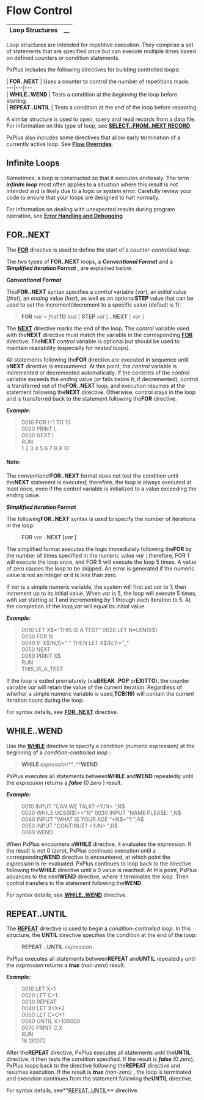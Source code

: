 # Flow Control

**Loop Structures** |  **__**  
---|---  
  
Loop structures are intended for repetitive execution. They comprise a set of statements that are specified once but can execute multiple times based on defined counters or condition statements.

PxPlus includes the following directives for building controlled loops:

|  **FOR..NEXT** |  Uses a counter to control the number of repetitions made.  
---|---|---  
|  **WHILE..WEND** |  Tests a condition at the _beginning_ the loop before starting.  
|  **REPEAT..UNTIL** |  Tests a condition at the _end_ of the loop before repeating.  
  
A similar structure is used to open, query and read records from a data file. For information on this type of loop, see **[SELECT..FROM..NEXT RECORD](../../File%20Handling/Processing%20Data%20Files/File%20Processing%20Directives.htm#select)**.

PxPlus also includes some directives that allow early termination of a currently active loop. See **[Flow Overrides](Flow%20Overrides.md)**.

##  Infinite Loops

Sometimes, a loop is constructed so that it executes endlessly. The term **_infinite loop_** most often applies to a situation where this result is _not intended_ and is likely due to a logic or system error. Carefully review your code to ensure that your loops are designed to halt normally.

For information on dealing with unexpected results during program operation, see **[Error Handling and Debugging](../../Development%20Tools/Error%20Handling%20and%20Debugging/Overview.md)**.

## FOR..NEXT

The **[FOR](../../../directives/for.md)** directive is used to define the start of a _counter-controlled loop_.

The two types of **FOR..NEXT** loops, a **_Conventional Format_** and a **_Simplified Iteration Format_** , are explained below.

**_Conventional Format_**

This**FOR..NEXT** syntax specifies a _control_ variable (_var_), an _initial_ value (_first_), an _ending_ value (_last_), as well as an optional**STEP** value that can be used to set the increment/decrement to a specific value (default is 1):

> **FOR** _var_ = _first_**TO** _last_ [ **STEP** _val_ ] **..NEXT** [ _var_ ]

The **[NEXT](../../../directives/next.md)** directive marks the end of the loop. The _control_ variable used with the**NEXT** directive must match the variable in the corresponding **[FOR](../../../directives/for.md)** directive. The**NEXT** _control_ variable is optional but should be used to maintain readability (especially for _nested_ loops).

All statements following the**FOR** directive are executed in sequence until a**NEXT** directive is encountered. At this point, the _control_ variable is incremented or decremented automatically. If the contents of the _control_ variable exceeds the _ending_ value (or falls below it, if decremented), control is transferred out of the**FOR..NEXT** loop, and execution resumes at the statement following the**NEXT** directive. Otherwise, control stays in the loop and is transferred back to the statement following the**FOR** directive.

**_Example:_**

> 0010 FOR I=1 TO 10   
>  0020 PRINT I,   
>  0030 NEXT I   
>  RUN   
>  1 2 3 4 5 6 7 8 9 10

#### **Note:**  
The _conventional_**FOR..NEXT** format does not test the condition until the**NEXT** statement is executed; therefore, the loop is always executed at least once, even if the control variable is initialized to a value exceeding the ending value.

**_Simplified Iteration Format_**

The following**FOR..NEXT** syntax is used to specify the number of iterations in the loop:

> **FOR** _var .._**NEXT [_var_ ]**

The simplified format executes the logic immediately following the**FOR** by the number of times specified in the numeric value _var_ ; therefore, FOR 1 will execute the loop once, and FOR 5 will execute the loop 5 times. A value of zero causes the loop to be skipped. An error is generated if the numeric value is not an integer or it is less than zero.

If _var_ is a simple numeric variable, the system will first set _var_ to 1, then increment up to its initial value. When _var_ is 5, the loop will execute 5 times, with _var_ starting at 1 and incrementing by 1 through each iteration to 5. At the completion of the loop,_var_ will equal its initial value.

**_Example:_**

> 0010 LET X$="THIS IS A TEST"   
>  0020 LET N=LEN(X$)   
>  0030 FOR N   
>  0040 IF X$(N,1)=" " THEN LET X$(N,1)="_"   
>  0050 NEXT   
>  0060 PRINT X$   
>  RUN   
>  THIS_IS_A_TEST

If the loop is exited prematurely (via**BREAK** ,**POP** or**EXITTO**), the counter variable _var_ will retain the value of the current iteration. Regardless of whether a simple numeric variable is used,**TCB(19)** will contain the current iteration count during the loop.

For syntax details, see **[FOR..NEXT](../../../directives/for.md)** directive.

## WHILE..WEND

Use the **[WHILE](../../../directives/while.md)** directive to specify a condition (numeric expression) at the beginning of a _condition-controlled loop_ :

> **WHILE** _expression**..**_**WEND**

PxPlus executes all statements between**WHILE** and**WEND** repeatedly until the _expression_ returns a **_false_** (0 _zero_ ) result.

**_Example:_**

> 0010 INPUT "CAN WE TALK? <Y/N> ",R$   
>  0020 WHILE UCS(R$)<>"N"   
>  0030 INPUT "NAME PLEASE: ",N$   
>  0040 INPUT "WHAT IS YOUR AGE "+N$+"? ",A$   
>  0050 INPUT "CONTINUE? <Y/N> ",R$   
>  0060 WEND

When PxPlus encounters a**WHILE** directive, it evaluates the _expression._ If the result is not 0 (_zero_), PxPlus continues execution until a corresponding**WEND** directive is encountered, at which point the _expression_ is re-evaluated. PxPlus continues to loop back to the directive following the**WHILE** directive until a 0 value is reached. At this point, PxPlus advances to the next**WEND** directive, where it terminates the loop. Then control transfers to the statement following the**WEND**.

For syntax details, see **[WHILE..WEND](../../../directives/while.md)** directive.

## REPEAT..UNTIL

The **[REPEAT](../../../directives/repeat.md)** directive is used to begin a _condition-controlled loop._ In this structure, the **UNTIL** directive specifies the condition at the end of the loop:

> **REPEAT ..UNTIL** _expression_

PxPlus executes all statements between**REPEAT** and**UNTIL** repeatedly until the _expression_ returns a **_true_** (_non-zero_) result.

**_Example:_**

> 0010 LET X=1   
>  0020 LET C=1   
>  0030 REPEAT   
>  0040 LET X=X*2   
>  0050 LET C=C+1   
>  0060 UNTIL X>100000   
>  0070 PRINT C,X   
>  RUN   
>  18 131072

After the**REPEAT** directive, PxPlus executes all statements until the**UNTIL** directive; it then tests the condition specified. If the result is **_false_** (0  _zero_), PxPlus loops back to the directive following the**REPEAT** directive and resumes execution. If the result is **_true_** _(non-zero)_ , the loop is terminated and execution continues from the statement following the**UNTIL** directive.

For syntax details, see**[REPEAT..UNTIL](../../../directives/repeat.md)** directive.
